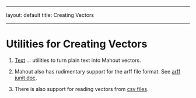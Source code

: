 <!--
 Licensed to the Apache Software Foundation (ASF) under one or more
 contributor license agreements.  See the NOTICE file distributed with
 this work for additional information regarding copyright ownership.
 The ASF licenses this file to You under the Apache License, Version 2.0
 (the "License"); you may not use this file except in compliance with
 the License.  You may obtain a copy of the License at

     http://www.apache.org/licenses/LICENSE-2.0

 Unless required by applicable law or agreed to in writing, software
 distributed under the License is distributed on an "AS IS" BASIS,
 WITHOUT WARRANTIES OR CONDITIONS OF ANY KIND, either express or implied.
 See the License for the specific language governing permissions and
 limitations under the License.
-->
---
layout: default
title: Creating Vectors

    
---


<a name="CreatingVectors-UtilitiesforCreatingVectors"></a>
# Utilities for Creating Vectors

1. [Text](creating-vectors-from-text.html) ... utilities to turn plain text into Mahout vectors.

1. Mahout also has rudimentary support for the arff file format. See [arff junit doc](https://builds.apache.org/job/Mahout-Quality/ws/trunk/integration/target/site/apidocs/org/apache/mahout/utils/vectors/arff/package-summary.html).

1. There is also support for reading vectors from [csv files](https://builds.apache.org/job/Mahout-Quality/ws/trunk/integration/target/site/apidocs/org/apache/mahout/utils/vectors/csv/package-summary.html).

